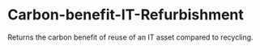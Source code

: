 # Carbon-benefit-IT-Refurbishment
Returns the carbon benefit of reuse of an IT asset compared to recycling.
